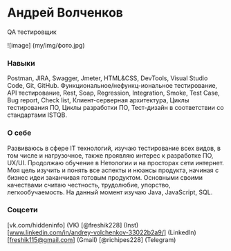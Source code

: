 # **Андрей Волченков**

QA тестировщик

![image] (my/img/фото.jpg)

### Навыки
Postman, JIRA, Swagger, Jmeter, HTML&CSS, DevTools, Visual Studio Code, Git, GitHub.
Функциональное/нефункц-иональное тестирование, API тестирование, 
Rest, Soap, Regression, Integration, Smoke, 
Test Case, Bug report, 
Check list, Клиент-серверная архитектура, 
Циклы тестирования ПО, Циклы разработки ПО, Тест-дизайн в соответствии со стандартами ISTQB.

### О себе 
Развиваюсь в сфере IT технологий, изучаю тестирование всех видов, в том числе и нагрузочное, также проявляю интерес к разработке ПО, UX/UI. Продолжаю обучение в Нетологии и на просторах сети интернет. 
Моя цель изучить и понять все аспекты и нюансы продукта, начиная с бизнес идеи заканчивая готовым продуктом. Основными своими качествами считаю честность, трудолюбие, упорство, легкообучаемость.  На данный момент изучаю Java, JavaScript, SQL.

### Соцсети
[vk.com/hiddeninfo] (VK)
[@freshik228] (Inst)
[www.linkedin.com/in/andrey-volchenkov-33022b2a9/] (LinkedIn)
[freshik115@gmail.com] (Gmail)
[@richipes228] (Telegram)


